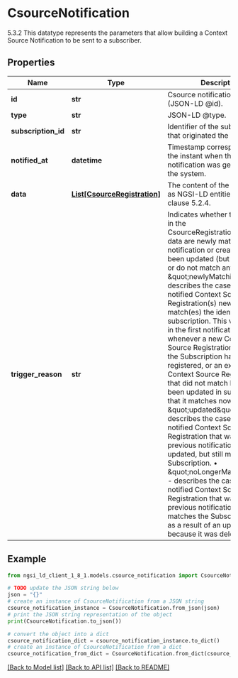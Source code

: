 # CsourceNotification

5.3.2 This datatype represents the parameters that allow building a Context Source Notification to be sent to a subscriber. 

## Properties

Name | Type | Description | Notes
------------ | ------------- | ------------- | -------------
**id** | **str** | Csource notification identifier (JSON-LD @id).  | 
**type** | **str** | JSON-LD @type.  | 
**subscription_id** | **str** | Identifier of the subscription that originated the notification.  | 
**notified_at** | **datetime** | Timestamp corresponding to the instant when the notification was generated by the system.  | 
**data** | [**List[CsourceRegistration]**](CsourceRegistration.md) | The content of the notification as NGSI-LD entities. See clause 5.2.4.  | [readonly] 
**trigger_reason** | **str** | Indicates whether the Csources in the CsourceRegistration.Input(s) in data are newly matching (initial notification or creation), have been updated (but still match) or do not match any longer.  • \&quot;newlyMatching\&quot; - describes the case that the notified Context Source Registration(s) newly match(es) the identified subscription. This value is used in the first notification and whenever a new Context Source Registration matching the Subscription has been registered, or an existing Context Source Registration that did not match before has been updated in such a way that it matches now.  • \&quot;updated\&quot; - describes the case that the notified Context Source Registration that was part of a previous notification has been updated, but still matches the Subscription.  • \&quot;noLongerMatching\&quot; - describes the case that the notified Context Source Registration that was part of a previous notification no longer matches the Subscription, i.e. as a result of  an update or because it was deleted.  | 

## Example

```python
from ngsi_ld_client_1_8_1.models.csource_notification import CsourceNotification

# TODO update the JSON string below
json = "{}"
# create an instance of CsourceNotification from a JSON string
csource_notification_instance = CsourceNotification.from_json(json)
# print the JSON string representation of the object
print(CsourceNotification.to_json())

# convert the object into a dict
csource_notification_dict = csource_notification_instance.to_dict()
# create an instance of CsourceNotification from a dict
csource_notification_from_dict = CsourceNotification.from_dict(csource_notification_dict)
```
[[Back to Model list]](../README.md#documentation-for-models) [[Back to API list]](../README.md#documentation-for-api-endpoints) [[Back to README]](../README.md)


